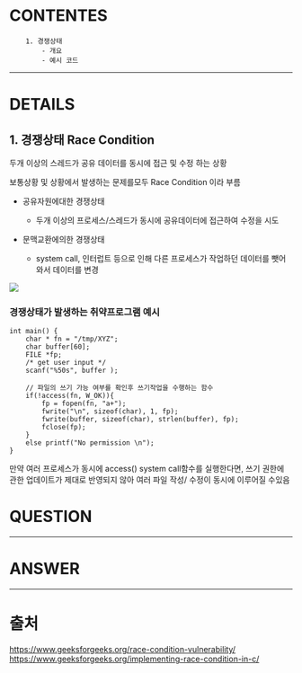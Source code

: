 # CONTENTES

```
    1. 경쟁상태
        - 개요
        - 예시 코드

```

---

# DETAILS

## 1. 경쟁상태 Race Condition

두개 이상의 스레드가 공유 데이터를 동시에 접근 및 수정 하는 상황

보통상황 및 상황에서 발생하는 문제를모두 Race Condition 이라 부름

- 공유자원에대한 경쟁상태

  - 두개 이상의 프로세스/스레드가 동시에 공유데이터에 접근하여 수정을 시도

- 문맥교환에의한 경쟁상태

  - system call, 인터럽트 등으로 인해 다른 프로세스가 작업하던 데이터를 뺏어와서 데이터를 변경

![](https://media.geeksforgeeks.org/wp-content/uploads/20201228232441/gfgdiagram.png)

### 경쟁상태가 발생하는 취약프로그램 예시

```
int main() {
    char * fn = "/tmp/XYZ";
    char buffer[60];
    FILE *fp;
    /* get user input */
    scanf("%50s", buffer );

    // 파일의 쓰기 가능 여부를 확인후 쓰기작업을 수행하는 함수
    if(!access(fn, W_OK)){
        fp = fopen(fn, "a+");
        fwrite("\n", sizeof(char), 1, fp);
        fwrite(buffer, sizeof(char), strlen(buffer), fp);
        fclose(fp);
    }
    else printf("No permission \n");
}
```

만약 여러 프로세스가 동시에 access() system call함수를 실행한다면,
쓰기 권한에 관한 업데이트가 제대로 반영되지 않아 여러 파일 작성/ 수정이 동시에 이루어질 수있음

# QUESTION

---

# ANSWER

---

# 출처

https://www.geeksforgeeks.org/race-condition-vulnerability/
https://www.geeksforgeeks.org/implementing-race-condition-in-c/
